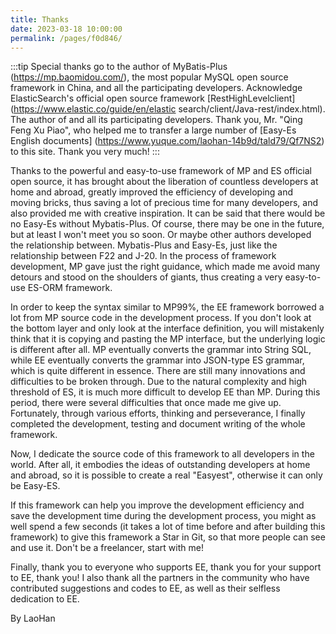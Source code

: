 ```yaml
---
title: Thanks
date: 2023-03-18 10:00:00
permalink: /pages/f0d846/
---
```

:::tip
Special thanks go to the author of MyBatis-Plus (https://mp.baomidou.com/), the most popular MySQL open source framework in China, and all the participating developers.
Acknowledge ElasticSearch's official open source framework [RestHighLevelclient] (https://www.elastic.co/guide/en/elastic search/client/Java-rest/index.html).
The author of and all its participating developers.
Thank you, Mr. "Qing Feng Xu Piao", who helped me to transfer a large number of [Easy-Es English documents] (https://www.yuque.com/laohan-14b9d/tald79/Qf7NS2) to this site. Thank you very much!
:::

Thanks to the powerful and easy-to-use framework of MP and ES official open source, it has brought about the liberation of countless developers at home and abroad, greatly improved the efficiency of developing and moving bricks, thus saving a lot of precious time for many developers, and also provided me with creative inspiration. It can be said that there would be no Easy-Es without Mybatis-Plus. Of course, there may be one in the future, but at least I won't meet you so soon. Or maybe other authors developed the relationship between. Mybatis-Plus and Easy-Es, just like the relationship between F22 and J-20. In the process of framework development, MP gave just the right guidance, which made me avoid many detours and stood on the shoulders of giants, thus creating a very easy-to-use ES-ORM framework.

In order to keep the syntax similar to MP99%, the EE framework borrowed a lot from MP source code in the development process. If you don't look at the bottom layer and only look at the interface definition, you will mistakenly think that it is copying and pasting the MP interface, but the underlying logic is different after all. MP eventually converts the grammar into String SQL, while EE eventually converts the grammar into JSON-type ES grammar, which is quite different in essence. There are still many innovations and difficulties to be broken through. Due to the natural complexity and high threshold of ES, it is much more difficult to develop EE than MP. During this period, there were several difficulties that once made me give up. Fortunately, through various efforts, thinking and perseverance, I finally completed the development, testing and document writing of the whole framework.

Now, I dedicate the source code of this framework to all developers in the world. After all, it embodies the ideas of outstanding developers at home and abroad, so it is possible to create a real "Easyest", otherwise it can only be Easy-ES.

If this framework can help you improve the development efficiency and save the development time during the development process, you might as well spend a few seconds (it takes a lot of time before and after building this framework) to give this framework a Star in Git, so that more people can see and use it. Don't be a freelancer, start with me!

Finally, thank you to everyone who supports EE, thank you for your support to EE, thank you! I also thank all the partners in the community who have contributed suggestions and codes to EE, as well as their selfless dedication to EE.

By LaoHan

